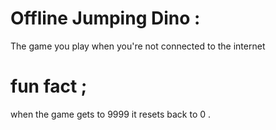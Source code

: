 # Offline Jumping Dino :
The game you play when you're not connected to the internet


# fun fact ;
when the game gets to 9999 it resets back to 0 .
 
